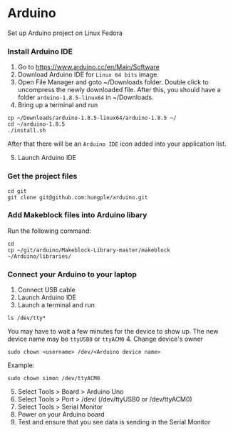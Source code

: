# Arduino
Set up Arduino project on Linux Fedora

### Install Arduino IDE
1. Go to https://www.arduino.cc/en/Main/Software
2. Download Arduino IDE for `Linux 64 bits` image.
3. Open File Manager and goto ~/Downloads folder. Double click to uncompress the newly downloaded file.  After this, you should have a folder `arduino-1.8.5-linux64` in ~/Downloads.
4. Bring up a terminal and run
```
cp ~/Downloads/arduino-1.8.5-linux64/arduino-1.8.5 ~/
cd ~/arduino-1.8.5
./install.sh
```
After that there will be an `Arduino IDE` icon added into your application list.

5. Launch Arduino IDE

### Get the project files
```
cd git
git clone git@github.com:hungple/arduino.git
```

### Add Makeblock files into Arduino libary
Run the following command:
```
cd
cp ~/git/arduino/Makeblock-Library-master/makeblock ~/Arduino/libraries/
```

### Connect your Arduino to your laptop
1. Connect USB cable
2. Launch Arduino IDE
3. Launch a terminal and run
```
ls /dev/tty*
```
You may have to wait a few minutes for the device to show up. The new device name may be `ttyUSB0` or `ttyACM0`
4. Change device's owner
```
sudo chown <username> /dev/<Arduino device name>
```
Example:
```
sudo chown simon /dev/ttyACM0
```
5. Select Tools > Board > Arduino Uno
6. Select Tools > Port > /dev/<Arduino device name> (/dev/ttyUSB0 or /dev/ttyACM0)
7. Select Tools > Serial Monitor
8. Power on your Arduino board
9. Test and ensure that you see data is sending in the Serial Monitor
